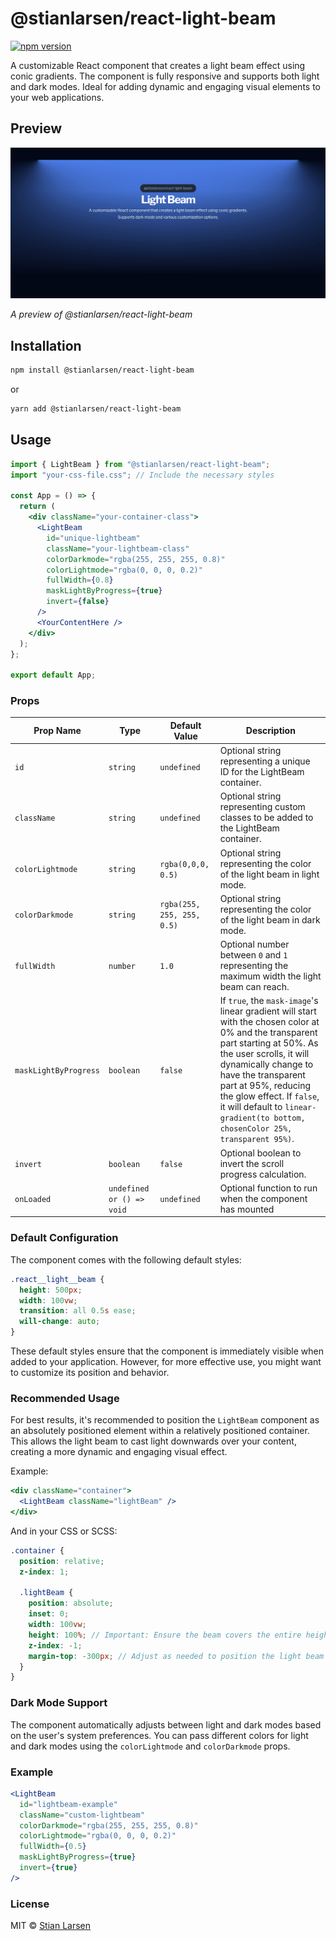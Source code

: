 # @stianlarsen/react-light-beam

[![npm version](https://badge.fury.io/js/%40stianlarsen%2Freact-light-beam.svg)](https://badge.fury.io/js/%40stianlarsen%2Freact-light-beam)

A customizable React component that creates a light beam effect using conic gradients. The component is fully responsive and supports both light and dark modes. Ideal for adding dynamic and engaging visual elements to your web applications.

## Preview

![LightBeam Component](https://github.com/Stianlars1/react-light-beam/blob/5422cdc60ae7ab6b52d644d452646bec7212f76f/lightBeam.png)

_A preview of @stianlarsen/react-light-beam_

## Installation

```bash
npm install @stianlarsen/react-light-beam
```

or

```bash
yarn add @stianlarsen/react-light-beam
```

## Usage

```jsx
import { LightBeam } from "@stianlarsen/react-light-beam";
import "your-css-file.css"; // Include the necessary styles

const App = () => {
  return (
    <div className="your-container-class">
      <LightBeam
        id="unique-lightbeam"
        className="your-lightbeam-class"
        colorDarkmode="rgba(255, 255, 255, 0.8)"
        colorLightmode="rgba(0, 0, 0, 0.2)"
        fullWidth={0.8}
        maskLightByProgress={true}
        invert={false}
      />
      <YourContentHere />
    </div>
  );
};

export default App;
```

### Props

| Prop Name             | Type                      | Default Value              | Description                                                                                                                                                                                                                                                                                                                                  |
| --------------------- | ------------------------- | -------------------------- | -------------------------------------------------------------------------------------------------------------------------------------------------------------------------------------------------------------------------------------------------------------------------------------------------------------------------------------------- |
| `id`                  | `string`                  | `undefined`                | Optional string representing a unique ID for the LightBeam container.                                                                                                                                                                                                                                                                        |
| `className`           | `string`                  | `undefined`                | Optional string representing custom classes to be added to the LightBeam container.                                                                                                                                                                                                                                                          |
| `colorLightmode`      | `string`                  | `rgba(0,0,0, 0.5)`         | Optional string representing the color of the light beam in light mode.                                                                                                                                                                                                                                                                      |
| `colorDarkmode`       | `string`                  | `rgba(255, 255, 255, 0.5)` | Optional string representing the color of the light beam in dark mode.                                                                                                                                                                                                                                                                       |
| `fullWidth`           | `number`                  | `1.0`                      | Optional number between `0` and `1` representing the maximum width the light beam can reach.                                                                                                                                                                                                                                                 |
| `maskLightByProgress` | `boolean`                 | `false`                    | If `true`, the `mask-image`'s linear gradient will start with the chosen color at 0% and the transparent part starting at 50%. As the user scrolls, it will dynamically change to have the transparent part at 95%, reducing the glow effect. If `false`, it will default to `linear-gradient(to bottom, chosenColor 25%, transparent 95%)`. |
| `invert`              | `boolean`                 | `false`                    | Optional boolean to invert the scroll progress calculation.                                                                                                                                                                                                                                                                                  |
| `onLoaded`            | `undefined or () => void` | `undefined`                | Optional function to run when the component has mounted                                                                                                                                                                                                                                                                                      |

### Default Configuration

The component comes with the following default styles:

```css
.react__light__beam {
  height: 500px;
  width: 100vw;
  transition: all 0.5s ease;
  will-change: auto;
}
```

These default styles ensure that the component is immediately visible when added to your application. However, for more effective use, you might want to customize its position and behavior.

### Recommended Usage

For best results, it's recommended to position the `LightBeam` component as an absolutely positioned element within a relatively positioned container. This allows the light beam to cast light downwards over your content, creating a more dynamic and engaging visual effect.

Example:

```jsx
<div className="container">
  <LightBeam className="lightBeam" />
</div>
```

And in your CSS or SCSS:

```scss
.container {
  position: relative;
  z-index: 1;

  .lightBeam {
    position: absolute;
    inset: 0;
    width: 100vw;
    height: 100%; // Important: Ensure the beam covers the entire height
    z-index: -1;
    margin-top: -300px; // Adjust as needed to position the light beam above the content
  }
}
```

### Dark Mode Support

The component automatically adjusts between light and dark modes based on the user's system preferences. You can pass different colors for light and dark modes using the `colorLightmode` and `colorDarkmode` props.

### Example

```jsx
<LightBeam
  id="lightbeam-example"
  className="custom-lightbeam"
  colorDarkmode="rgba(255, 255, 255, 0.8)"
  colorLightmode="rgba(0, 0, 0, 0.2)"
  fullWidth={0.5}
  maskLightByProgress={true}
  invert={true}
/>
```

### License

MIT © [Stian Larsen](https://github.com/stianlarsen)
